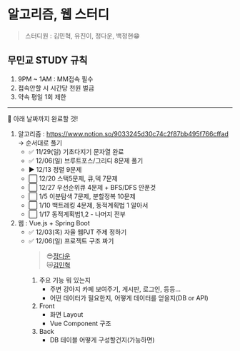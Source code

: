# 알고리즘, 웹 스터디

> 스터디원 : 김민혁, 유진이, 정다운, 백정현😁

## 무민교 STUDY 규칙

1. 9PM ~ 1AM : MM접속 필수
2. 접속안할 시 시간당 천원 벌금
3. 약속 평일 1회 제한

---

📆 아래 날짜까지 완료할 것!

1. 알고리즘 : https://www.notion.so/9033245d30c74c2f87bb495f766cffad
   -> 순서대로 풀기
   - ✅ 11/29(일) 기초다지기 문자열 완료
   - ✅ 12/06(일) 브루트포스/그리디 8문제 풀기
   - ▶ 12/13 정렬 9문제
   - ⬜ 12/20 스택5문제, 큐,덱 7문제
   - ⬜ 12/27 우선순위큐 4문제 + BFS/DFS 안푼것
   - ⬜ 1/5 이분탐색 7문제, 분할정복 10문제
   - ⬜ 1/10 백트레킹 4문제, 동적계획법 1 알아서
   - ⬜ 1/17 동적계획법1,2 - 나머지 전부
2. 웹 : Vue.js + Spring Boot
   - ✅ 12/03(목) 자율 웹PJT 주제 정하기
   - ✅ 12/06(일) 프로젝트 구조 짜기
     > 😎[정다운](https://www.notion.so/dovvn/12-Vue-Spring-Boot-PJT-5f43e5279db347298737320de14e2096)  
     > 😿[김민혁](https://www.notion.so/3cec21ede80a4e8e934784d92ad8a0e6)
     1. 주요 기능 뭐 있는지
        - 주변 강아지 카페 보여주기, 게시판, 로그인, 등등...
        - 어떤 데이터가 필요한지, 어떻게 데이터를 얻을지(DB or API)
     2. Front
        - 화면 Layout
        - Vue Component 구조
     3. Back
        - DB 테이블 어떻게 구성할건지(가능하면)
